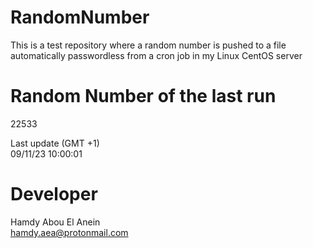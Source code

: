 # RandomNumber    
This is a test repository where a random number is pushed to a file automatically passwordless from a cron job in my Linux CentOS server    
# Random Number of the last run   
22533
      
Last update (GMT +1)    
09/11/23 10:00:01
# Developer    
Hamdy Abou El Anein   
hamdy.aea@protonmail.com
